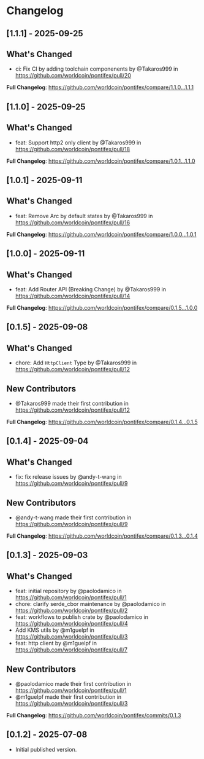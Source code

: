 # Changelog



## [1.1.1] - 2025-09-25

## What's Changed
* ci: Fix CI by adding toolchain componenents by @Takaros999 in https://github.com/worldcoin/pontifex/pull/20


**Full Changelog**: https://github.com/worldcoin/pontifex/compare/1.1.0...1.1.1




## [1.1.0] - 2025-09-25

## What's Changed
* feat: Support http2 only client  by @Takaros999 in https://github.com/worldcoin/pontifex/pull/18


**Full Changelog**: https://github.com/worldcoin/pontifex/compare/1.0.1...1.1.0




## [1.0.1] - 2025-09-11

## What's Changed
* feat: Remove Arc by default states by @Takaros999 in https://github.com/worldcoin/pontifex/pull/16


**Full Changelog**: https://github.com/worldcoin/pontifex/compare/1.0.0...1.0.1




## [1.0.0] - 2025-09-11

## What's Changed
* feat: Add Router API (Breaking Change) by @Takaros999 in https://github.com/worldcoin/pontifex/pull/14


**Full Changelog**: https://github.com/worldcoin/pontifex/compare/0.1.5...1.0.0




## [0.1.5] - 2025-09-08

## What's Changed
* chore: Add `HttpClient` Type by @Takaros999 in https://github.com/worldcoin/pontifex/pull/12

## New Contributors
* @Takaros999 made their first contribution in https://github.com/worldcoin/pontifex/pull/12

**Full Changelog**: https://github.com/worldcoin/pontifex/compare/0.1.4...0.1.5




## [0.1.4] - 2025-09-04

## What's Changed
* fix: fix release issues by @andy-t-wang in https://github.com/worldcoin/pontifex/pull/9

## New Contributors
* @andy-t-wang made their first contribution in https://github.com/worldcoin/pontifex/pull/9

**Full Changelog**: https://github.com/worldcoin/pontifex/compare/0.1.3...0.1.4




## [0.1.3] - 2025-09-03

## What's Changed
* feat: initial repository by @paolodamico in https://github.com/worldcoin/pontifex/pull/1
* chore: clarify serde_cbor maintenance by @paolodamico in https://github.com/worldcoin/pontifex/pull/2
* feat: workflows to publish crate by @paolodamico in https://github.com/worldcoin/pontifex/pull/4
* Add KMS utils by @m1guelpf in https://github.com/worldcoin/pontifex/pull/3
* feat: http client by @m1guelpf in https://github.com/worldcoin/pontifex/pull/7

## New Contributors
* @paolodamico made their first contribution in https://github.com/worldcoin/pontifex/pull/1
* @m1guelpf made their first contribution in https://github.com/worldcoin/pontifex/pull/3

**Full Changelog**: https://github.com/worldcoin/pontifex/commits/0.1.3



## [0.1.2] - 2025-07-08

- Initial published version.
